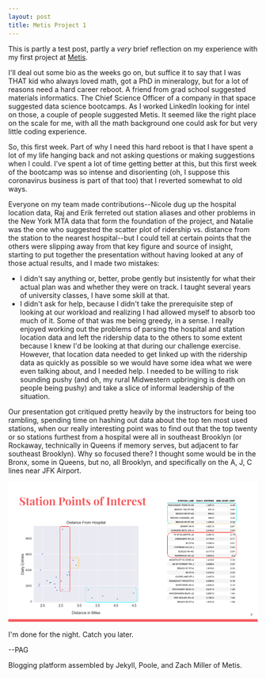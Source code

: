 ```yaml
---
layout: post
title: Metis Project 1
---
```


This is partly a test post, partly a *very* brief reflection on my experience with my first project at [Metis](http://thisismetis.com).

I'll deal out some bio as the weeks go on, but suffice it to say that I was THAT kid who always loved math, got a PhD in mineralogy, but for a lot of reasons need a hard career reboot. A friend from grad school suggested materials informatics. The Chief Science Officer of a company in that space suggested data science bootcamps. As I worked LinkedIn looking for intel on those, a couple of people suggested Metis. It seemed like the right place on the scale for me, with all the math background one could ask for but very little coding experience.

So, this first week. Part of why I need this hard reboot is that I have spent a lot of my life hanging back and not asking questions or making suggestions when I could. I've spent a lot of time getting better at this, but this first week of the bootcamp was so intense and disorienting (oh, I suppose this coronavirus business is part of that too) that I reverted somewhat to old ways.

Everyone on my team made contributions--Nicole dug up the hospital location data, Raj and Erik ferreted out station aliases and other problems in the New York MTA data that form the foundation of the project, and Natalie was the one who suggested the scatter plot of ridership vs. distance from the station to the nearest hospital--but I could tell at certain points that the others were slipping away from that key figure and source of insight, starting to put together the presentation without having looked at any of those actual results, and I made two mistakes:

* I didn't say anything or, better, probe gently but insistently for what their actual plan was and whether they were on track. I taught several years of university classes, I have some skill at that.
* I didn't ask for help, because I didn't take the prerequisite step of looking at our workload and realizing I had allowed myself to absorb too much of it. Some of that was me being greedy, in a sense. I really enjoyed working out the problems of parsing the hospital and station location data and left the ridership data to the others to some extent because I knew I'd be looking at that during our challenge exercise. However, that location data needed to get linked up with the ridership data as quickly as possible so we would have some idea what we were even talking about, and I needed help. I needed to be willing to risk sounding pushy (and oh, my rural Midwestern upbringing is death on people being pushy) and take a slice of informal leadership of the situation.

Our presentation got critiqued pretty heavily by the instructors for being too rambling, spending time on hashing out data about the top ten most used stations, when our really interesting point was to find out that the top twenty or so stations furthest from a hospital were all in southeast Brooklyn (or Rockaway, technically in Queens if memory serves, but adjacent to far southeast Brooklyn). Why so focused there? I thought some would be in the Bronx, some in Queens, but no, all Brooklyn, and specifically on the A, J, C lines near JFK Airport.

![scatterplot](/images/LeastServedAreaPlot.png)

I'm done for the night. Catch you later.

--PAG

Blogging platform assembled by Jekyll, Poole, and Zach Miller of Metis.
